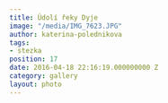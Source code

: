```yaml
---
title: Údolí řeky Dyje
image: "/media/IMG_7623.JPG"
author: katerina-polednikova
tags:
- stezka
position: 17
date: 2016-04-18 22:16:19.000000000 Z
category: gallery
layout: photo
---
```

